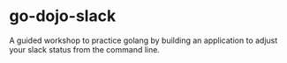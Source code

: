 # go-dojo-slack
A guided workshop to practice golang by building an application to adjust your slack status from the command line.
